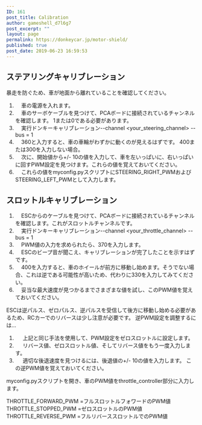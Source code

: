 ```yaml
---
ID: 161
post_title: Calibration
author: gameshell_d7l6g7
post_excerpt: ""
layout: page
permalink: https://donkeycar.jp/motor-shield/
published: true
post_date: 2019-06-23 16:59:53
---
```

<h2>ステアリングキャリブレーション</h2>
暴走を防ぐため、車が地面から離れていることを確認してください。
<ol>
 	<li>    車の電源を入れます。</li>
 	<li>    車のサーボケーブルを見つけて、PCAボードに接続されているチャンネルを確認します。 1または0である必要があります。</li>
 	<li>    実行ドンキーキャリブレーション--channel &lt;your_steering_channel&gt; --bus = 1</li>
 	<li>    360と入力すると、車の車輪がわずかに動くのが見えるはずです。 400または300を入力しない場合。</li>
 	<li>    次に、開始値から+/- 10の値を入力して、車を左いっぱいに、右いっぱいに回すPWM設定を見つけます。これらの値を覚えておいてください。</li>
 	<li>    これらの値をmyconfig.pyスクリプトにSTEERING_RIGHT_PWMおよびSTEERING_LEFT_PWMとして入力します。</li>
</ol>
<h2>スロットルキャリブレーション</h2>
<ol>
 	<li>    ESCからのケーブルを見つけて、PCAボードに接続されているチャンネルを確認します。これがスロットルチャンネルです。</li>
 	<li>    実行ドンキーキャリブレーション--channel &lt;your_throttle_channel&gt; --bus = 1</li>
 	<li>    PWM値の入力を求められたら、370を入力します。</li>
 	<li>    ESCのビープ音が聞こえ、キャリブレーションが完了したことを示すはずです。</li>
 	<li>    400を入力すると、車のホイールが前方に移動し始めます。そうでない場合、これは逆である可能性が高いため、代わりに330を入力してみてください。</li>
 	<li>    妥当な最大速度が見つかるまでさまざまな値を試し、このPWM値を覚えておいてください。</li>
</ol>
ESCは逆パルス、ゼロパルス、逆パルスを受信して後方に移動し始める必要があるため、RCカーでのリバースは少し注意が必要です。 逆PWM設定を調整するには...
<ol>
 	<li>     上記と同じ手法を使用して、PWM設定をゼロスロットルに設定します。</li>
 	<li>     リバース値、ゼロスロットル値、そしてリバース値をもう一度入力します。</li>
 	<li>     適切な後退速度を見つけるには、後退値の+/- 10の値を入力します。 この逆PWM値を覚えておいてください。</li>
</ol>
myconfig.pyスクリプトを開き、車のPWM値をthrottle_controller部分に入力します。

THROTTLE_FORWARD_PWM =フルスロットルフォワードのPWM値
THROTTLE_STOPPED_PWM =ゼロスロットルのPWM値
THROTTLE_REVERSE_PWM =フルリバーススロットルでのPWM値

&nbsp;